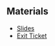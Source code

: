 ## Materials 

* [Slides](https://docs.google.com/presentation/d/1_h-NPe8qSp9P5cxg710HBBNvfKaGxJx1-D23yt2CFT8/edit?usp=sharing)
* [Exit Ticket](https://forms.gle/xvPt4E1K9HLgrnZTA)